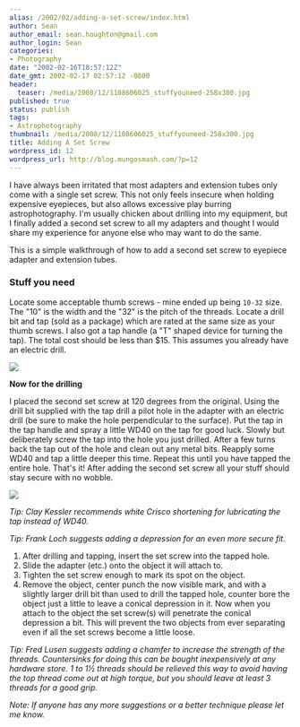 ```yaml
---
alias: /2002/02/adding-a-set-screw/index.html
author: Sean
author_email: sean.houghton@gmail.com
author_login: Sean
categories:
- Photography
date: "2002-02-16T18:57:12Z"
date_gmt: 2002-02-17 02:57:12 -0800
header:
  teaser: /media/2008/12/1108606025_stuffyouneed-258x300.jpg
published: true
status: publish
tags:
- Astrophotography
thumbnail: /media/2008/12/1108606025_stuffyouneed-258x300.jpg
title: Adding A Set Screw
wordpress_id: 12
wordpress_url: http://blog.mungosmash.com/?p=12
---
```

I have always been irritated that most adapters and extension tubes only come with a single set screw. This not only feels insecure when holding expensive eyepieces, but also allows excessive play burring astrophotography. I'm usually chicken about drilling into my equipment, but I finally added a second set screw to all my adapters and thought I would share my experience for anyone else who may want to do the same.

This is a simple walkthrough of how to add a second set screw to eyepiece adapter and extension tubes.

### Stuff you need
Locate some acceptable thumb screws - mine ended up being `10-32` size. The "10" is the width and the "32" is the pitch of the threads. Locate a drill bit and tap (sold as a package) which are rated at the same size as your thumb screws. I also got a tap handle (a "T" shaped device for turning the tap). The total cost should be less than $15. This assumes you already have an electric drill.

[![]({{site.url_root}}/media/2008/12/1108606025_stuffyouneed-258x300.jpg)]({{site.url_root}}/media/2008/12/1108606025_stuffyouneed.jpg)

**Now for the drilling**

I placed the second set screw at 120 degrees from the original. Using the drill bit supplied with the tap drill a pilot hole in the adapter with an electric drill (be sure to make the hole perpendicular to the surface). Put the tap in the tap handle and spray a little WD40 on the tap for good luck. Slowly but deliberately screw the tap into the hole you just drilled. After a few turns back the tap out of the hole and clean out any metal bits. Reapply some WD40 and tap a little deeper this time. Repeat this until you have tapped the entire hole. That's it! After adding the second set screw all your stuff should stay secure with no wobble.

[![]({{site.url_root}}/media/2008/12/1108606108_nicelittlehole-300x270.jpg)]({{site.url_root}}/media/2008/12/1108606108_nicelittlehole.jpg)

<cite>Tip: Clay Kessler recommends white Crisco shortening for lubricating the tap instead of WD40.</cite>

<cite>Tip: Frank Loch suggests adding a depression for an even more secure fit.</cite>

1. After drilling and tapping, insert the set screw into the tapped hole.
1. Slide the adapter (etc.) onto the object it will attach to.
1. Tighten the set screw enough to mark its spot on the object.
1. Remove the object, center punch the now visible mark, and with a slightly larger drill bit than used to drill the tapped hole, counter bore the object just a little to leave a conical depression in it. Now when you attach to the object the set screw(s) will penetrate the conical depression a bit. This will prevent the two objects from ever separating even if all the set screws become a little loose.

<cite>Tip: Fred Lusen suggests adding a chamfer to increase the strength of the threads. Countersinks for doing this can be bought inexpensively at any hardware store. 1 to 1&frac12; threads should be relieved this way to avoid having the top thread come out at high torque, but you should leave at least 3 threads for a good grip.</cite>

*Note: If anyone has any more suggestions or a better technique please let me know.*

